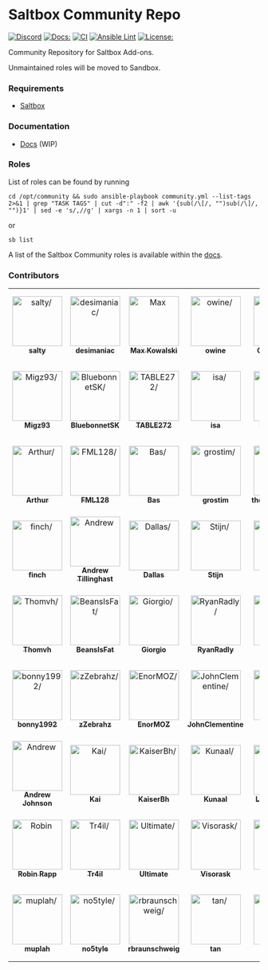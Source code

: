 # Saltbox Community Repo
[![Discord](https://img.shields.io/discord/853755447970758686)](https://discord.gg/ugfKXpFND8)
[![Docs:](https://img.shields.io/badge/docs-docs.saltbox.dev-blue)](https://docs.saltbox.dev)
[![CI](https://github.com/saltyorg/Community/actions/workflows/community.yml/badge.svg)](https://github.com/saltyorg/Community/actions/workflows/community.yml)
[![Ansible Lint](https://github.com/saltyorg/Community/actions/workflows/ansible-lint.yml/badge.svg)](https://github.com/saltyorg/Community/actions/workflows/ansible-lint.yml)
[![License:](https://img.shields.io/github/license/saltyorg/Community)](LICENSE.md)

Community Repository for Saltbox Add-ons.

Unmaintained roles will be moved to Sandbox.

### Requirements

- [Saltbox](https://github.com/saltyorg/Saltbox/)

### Documentation

- [Docs](https://docs.saltbox.dev) (WIP)

### Roles

List of roles can be found by running
```
cd /opt/community && sudo ansible-playbook community.yml --list-tags 2>&1 | grep "TASK TAGS" | cut -d":" -f2 | awk '{sub(/\[/, "")sub(/\]/, "")}1' | sed -e 's/,//g' | xargs -n 1 | sort -u
```
or
```
sb list
```
A list of the Saltbox Community roles is available within the [docs](https://docs.saltbox.dev/community/).

### Contributors

<table>
<tr>
    <td align="center" style="word-wrap: break-word; width: 150.0; height: 150.0">
        <a href=https://github.com/saltydk>
            <img src=https://avatars.githubusercontent.com/u/6587950?v=4 width="100;"  alt=salty/>
            <br />
            <sub style="font-size:14px"><b>salty</b></sub>
        </a>
    </td>
    <td align="center" style="word-wrap: break-word; width: 150.0; height: 150.0">
        <a href=https://github.com/desimaniac>
            <img src=https://avatars.githubusercontent.com/u/5501908?v=4 width="100;"  alt=desimaniac/>
            <br />
            <sub style="font-size:14px"><b>desimaniac</b></sub>
        </a>
    </td>
    <td align="center" style="word-wrap: break-word; width: 150.0; height: 150.0">
        <a href=https://github.com/maximuskowalski>
            <img src=https://avatars.githubusercontent.com/u/13492750?v=4 width="100;"  alt=Max Kowalski/>
            <br />
            <sub style="font-size:14px"><b>Max Kowalski</b></sub>
        </a>
    </td>
    <td align="center" style="word-wrap: break-word; width: 150.0; height: 150.0">
        <a href=https://github.com/owine>
            <img src=https://avatars.githubusercontent.com/u/4283702?v=4 width="100;"  alt=owine/>
            <br />
            <sub style="font-size:14px"><b>owine</b></sub>
        </a>
    </td>
    <td align="center" style="word-wrap: break-word; width: 150.0; height: 150.0">
        <a href=https://github.com/chazlarson>
            <img src=https://avatars.githubusercontent.com/u/3865541?v=4 width="100;"  alt=Chaz Larson/>
            <br />
            <sub style="font-size:14px"><b>Chaz Larson</b></sub>
        </a>
    </td>
    <td align="center" style="word-wrap: break-word; width: 150.0; height: 150.0">
        <a href=https://github.com/Superduper09>
            <img src=https://avatars.githubusercontent.com/u/17391966?v=4 width="100;"  alt=herp/>
            <br />
            <sub style="font-size:14px"><b>herp</b></sub>
        </a>
    </td>
</tr>
<tr>
    <td align="center" style="word-wrap: break-word; width: 150.0; height: 150.0">
        <a href=https://github.com/Migz93>
            <img src=https://avatars.githubusercontent.com/u/33037112?v=4 width="100;"  alt=Migz93/>
            <br />
            <sub style="font-size:14px"><b>Migz93</b></sub>
        </a>
    </td>
    <td align="center" style="word-wrap: break-word; width: 150.0; height: 150.0">
        <a href=https://github.com/BluebonnetSK>
            <img src=https://avatars.githubusercontent.com/u/43162289?v=4 width="100;"  alt=BluebonnetSK/>
            <br />
            <sub style="font-size:14px"><b>BluebonnetSK</b></sub>
        </a>
    </td>
    <td align="center" style="word-wrap: break-word; width: 150.0; height: 150.0">
        <a href=https://github.com/TABLE272>
            <img src=https://avatars.githubusercontent.com/u/11992630?v=4 width="100;"  alt=TABLE272/>
            <br />
            <sub style="font-size:14px"><b>TABLE272</b></sub>
        </a>
    </td>
    <td align="center" style="word-wrap: break-word; width: 150.0; height: 150.0">
        <a href=https://github.com/satzisa>
            <img src=https://avatars.githubusercontent.com/u/54035525?v=4 width="100;"  alt=isa/>
            <br />
            <sub style="font-size:14px"><b>isa</b></sub>
        </a>
    </td>
    <td align="center" style="word-wrap: break-word; width: 150.0; height: 150.0">
        <a href=https://github.com/RXWatcher>
            <img src=https://avatars.githubusercontent.com/u/14085001?v=4 width="100;"  alt=RXWatcher/>
            <br />
            <sub style="font-size:14px"><b>RXWatcher</b></sub>
        </a>
    </td>
    <td align="center" style="word-wrap: break-word; width: 150.0; height: 150.0">
        <a href=https://github.com/Kalroth>
            <img src=https://avatars.githubusercontent.com/u/6299049?v=4 width="100;"  alt=Martin Danielsen/>
            <br />
            <sub style="font-size:14px"><b>Martin Danielsen</b></sub>
        </a>
    </td>
</tr>
<tr>
    <td align="center" style="word-wrap: break-word; width: 150.0; height: 150.0">
        <a href=https://github.com/paris-ci>
            <img src=https://avatars.githubusercontent.com/u/3063324?v=4 width="100;"  alt=Arthur/>
            <br />
            <sub style="font-size:14px"><b>Arthur</b></sub>
        </a>
    </td>
    <td align="center" style="word-wrap: break-word; width: 150.0; height: 150.0">
        <a href=https://github.com/FML128>
            <img src=https://avatars.githubusercontent.com/u/33214722?v=4 width="100;"  alt=FML128/>
            <br />
            <sub style="font-size:14px"><b>FML128</b></sub>
        </a>
    </td>
    <td align="center" style="word-wrap: break-word; width: 150.0; height: 150.0">
        <a href=https://github.com/Banjer>
            <img src=https://avatars.githubusercontent.com/u/864725?v=4 width="100;"  alt=Bas/>
            <br />
            <sub style="font-size:14px"><b>Bas</b></sub>
        </a>
    </td>
    <td align="center" style="word-wrap: break-word; width: 150.0; height: 150.0">
        <a href=https://github.com/grostim>
            <img src=https://avatars.githubusercontent.com/u/3714755?v=4 width="100;"  alt=grostim/>
            <br />
            <sub style="font-size:14px"><b>grostim</b></sub>
        </a>
    </td>
    <td align="center" style="word-wrap: break-word; width: 150.0; height: 150.0">
        <a href=https://github.com/theotocopulitos>
            <img src=https://avatars.githubusercontent.com/u/1540135?v=4 width="100;"  alt=theotocopulitos/>
            <br />
            <sub style="font-size:14px"><b>theotocopulitos</b></sub>
        </a>
    </td>
    <td align="center" style="word-wrap: break-word; width: 150.0; height: 150.0">
        <a href=https://github.com/sil3ntc>
            <img src=https://avatars.githubusercontent.com/u/55059643?v=4 width="100;"  alt=Sil3nt/>
            <br />
            <sub style="font-size:14px"><b>Sil3nt</b></sub>
        </a>
    </td>
</tr>
<tr>
    <td align="center" style="word-wrap: break-word; width: 150.0; height: 150.0">
        <a href=https://github.com/fringillidaes>
            <img src=https://avatars.githubusercontent.com/u/57169808?v=4 width="100;"  alt=finch/>
            <br />
            <sub style="font-size:14px"><b>finch</b></sub>
        </a>
    </td>
    <td align="center" style="word-wrap: break-word; width: 150.0; height: 150.0">
        <a href=https://github.com/atilling>
            <img src=https://avatars.githubusercontent.com/u/1081300?v=4 width="100;"  alt=Andrew Tillinghast/>
            <br />
            <sub style="font-size:14px"><b>Andrew Tillinghast</b></sub>
        </a>
    </td>
    <td align="center" style="word-wrap: break-word; width: 150.0; height: 150.0">
        <a href=https://github.com/JackDallas>
            <img src=https://avatars.githubusercontent.com/u/3620144?v=4 width="100;"  alt=Dallas/>
            <br />
            <sub style="font-size:14px"><b>Dallas</b></sub>
        </a>
    </td>
    <td align="center" style="word-wrap: break-word; width: 150.0; height: 150.0">
        <a href=https://github.com/stijnthurkow>
            <img src=https://avatars.githubusercontent.com/u/22298631?v=4 width="100;"  alt=Stijn/>
            <br />
            <sub style="font-size:14px"><b>Stijn</b></sub>
        </a>
    </td>
    <td align="center" style="word-wrap: break-word; width: 150.0; height: 150.0">
        <a href=https://github.com/fuller882>
            <img src=https://avatars.githubusercontent.com/u/43045024?v=4 width="100;"  alt=fuller882/>
            <br />
            <sub style="font-size:14px"><b>fuller882</b></sub>
        </a>
    </td>
    <td align="center" style="word-wrap: break-word; width: 150.0; height: 150.0">
        <a href=https://github.com/javi11>
            <img src=https://avatars.githubusercontent.com/u/3855051?v=4 width="100;"  alt=Javier Blanco/>
            <br />
            <sub style="font-size:14px"><b>Javier Blanco</b></sub>
        </a>
    </td>
</tr>
<tr>
    <td align="center" style="word-wrap: break-word; width: 150.0; height: 150.0">
        <a href=https://github.com/Thomvh>
            <img src=https://avatars.githubusercontent.com/u/1483055?v=4 width="100;"  alt=Thomvh/>
            <br />
            <sub style="font-size:14px"><b>Thomvh</b></sub>
        </a>
    </td>
    <td align="center" style="word-wrap: break-word; width: 150.0; height: 150.0">
        <a href=https://github.com/BeansIsFat>
            <img src=https://avatars.githubusercontent.com/u/24848012?v=4 width="100;"  alt=BeansIsFat/>
            <br />
            <sub style="font-size:14px"><b>BeansIsFat</b></sub>
        </a>
    </td>
    <td align="center" style="word-wrap: break-word; width: 150.0; height: 150.0">
        <a href=https://github.com/giosann>
            <img src=https://avatars.githubusercontent.com/u/10052873?v=4 width="100;"  alt=Giorgio/>
            <br />
            <sub style="font-size:14px"><b>Giorgio</b></sub>
        </a>
    </td>
    <td align="center" style="word-wrap: break-word; width: 150.0; height: 150.0">
        <a href=https://github.com/RyanRadly>
            <img src=https://avatars.githubusercontent.com/u/1883477?v=4 width="100;"  alt=RyanRadly/>
            <br />
            <sub style="font-size:14px"><b>RyanRadly</b></sub>
        </a>
    </td>
    <td align="center" style="word-wrap: break-word; width: 150.0; height: 150.0">
        <a href=https://github.com/addbee>
            <img src=https://avatars.githubusercontent.com/u/4490516?v=4 width="100;"  alt=adbe/>
            <br />
            <sub style="font-size:14px"><b>adbe</b></sub>
        </a>
    </td>
    <td align="center" style="word-wrap: break-word; width: 150.0; height: 150.0">
        <a href=https://github.com/astrodad>
            <img src=https://avatars.githubusercontent.com/u/1663239?v=4 width="100;"  alt=astrodad/>
            <br />
            <sub style="font-size:14px"><b>astrodad</b></sub>
        </a>
    </td>
</tr>
<tr>
    <td align="center" style="word-wrap: break-word; width: 150.0; height: 150.0">
        <a href=https://github.com/bonny1992>
            <img src=https://avatars.githubusercontent.com/u/1154368?v=4 width="100;"  alt=bonny1992/>
            <br />
            <sub style="font-size:14px"><b>bonny1992</b></sub>
        </a>
    </td>
    <td align="center" style="word-wrap: break-word; width: 150.0; height: 150.0">
        <a href=https://github.com/zZebrahz>
            <img src=https://avatars.githubusercontent.com/u/11633690?v=4 width="100;"  alt=zZebrahz/>
            <br />
            <sub style="font-size:14px"><b>zZebrahz</b></sub>
        </a>
    </td>
    <td align="center" style="word-wrap: break-word; width: 150.0; height: 150.0">
        <a href=https://github.com/EnorMOZ>
            <img src=https://avatars.githubusercontent.com/u/13998170?v=4 width="100;"  alt=EnorMOZ/>
            <br />
            <sub style="font-size:14px"><b>EnorMOZ</b></sub>
        </a>
    </td>
    <td align="center" style="word-wrap: break-word; width: 150.0; height: 150.0">
        <a href=https://github.com/JohnClementine>
            <img src=https://avatars.githubusercontent.com/u/52635735?v=4 width="100;"  alt=JohnClementine/>
            <br />
            <sub style="font-size:14px"><b>JohnClementine</b></sub>
        </a>
    </td>
    <td align="center" style="word-wrap: break-word; width: 150.0; height: 150.0">
        <a href=https://github.com/primaxius>
            <img src=https://avatars.githubusercontent.com/u/20571191?v=4 width="100;"  alt=primaxius/>
            <br />
            <sub style="font-size:14px"><b>primaxius</b></sub>
        </a>
    </td>
    <td align="center" style="word-wrap: break-word; width: 150.0; height: 150.0">
        <a href=https://github.com/Silent-Remux>
            <img src=https://avatars.githubusercontent.com/u/16107603?v=4 width="100;"  alt=Silent/>
            <br />
            <sub style="font-size:14px"><b>Silent</b></sub>
        </a>
    </td>
</tr>
<tr>
    <td align="center" style="word-wrap: break-word; width: 150.0; height: 150.0">
        <a href=https://github.com/AJohnsonCHC>
            <img src=https://avatars.githubusercontent.com/u/666617?v=4 width="100;"  alt=Andrew Johnson/>
            <br />
            <sub style="font-size:14px"><b>Andrew Johnson</b></sub>
        </a>
    </td>
    <td align="center" style="word-wrap: break-word; width: 150.0; height: 150.0">
        <a href=https://github.com/luxus>
            <img src=https://avatars.githubusercontent.com/u/7449?v=4 width="100;"  alt=Kai/>
            <br />
            <sub style="font-size:14px"><b>Kai</b></sub>
        </a>
    </td>
    <td align="center" style="word-wrap: break-word; width: 150.0; height: 150.0">
        <a href=https://github.com/KaiserBh>
            <img src=https://avatars.githubusercontent.com/u/41852205?v=4 width="100;"  alt=KaiserBh/>
            <br />
            <sub style="font-size:14px"><b>KaiserBh</b></sub>
        </a>
    </td>
    <td align="center" style="word-wrap: break-word; width: 150.0; height: 150.0">
        <a href=https://github.com/KunaalKumar>
            <img src=https://avatars.githubusercontent.com/u/7245674?v=4 width="100;"  alt=Kunaal/>
            <br />
            <sub style="font-size:14px"><b>Kunaal</b></sub>
        </a>
    </td>
    <td align="center" style="word-wrap: break-word; width: 150.0; height: 150.0">
        <a href=https://github.com/Loomaanaatii>
            <img src=https://avatars.githubusercontent.com/u/10216384?v=4 width="100;"  alt=Loomaanaatii/>
            <br />
            <sub style="font-size:14px"><b>Loomaanaatii</b></sub>
        </a>
    </td>
    <td align="center" style="word-wrap: break-word; width: 150.0; height: 150.0">
        <a href=https://github.com/Minds3t>
            <img src=https://avatars.githubusercontent.com/u/20452868?v=4 width="100;"  alt=Minds3t/>
            <br />
            <sub style="font-size:14px"><b>Minds3t</b></sub>
        </a>
    </td>
</tr>
<tr>
    <td align="center" style="word-wrap: break-word; width: 150.0; height: 150.0">
        <a href=https://github.com/rar0ch>
            <img src=https://avatars.githubusercontent.com/u/62119999?v=4 width="100;"  alt=Robin Rapp/>
            <br />
            <sub style="font-size:14px"><b>Robin Rapp</b></sub>
        </a>
    </td>
    <td align="center" style="word-wrap: break-word; width: 150.0; height: 150.0">
        <a href=https://github.com/Tr4il>
            <img src=https://avatars.githubusercontent.com/u/6537388?v=4 width="100;"  alt=Tr4il/>
            <br />
            <sub style="font-size:14px"><b>Tr4il</b></sub>
        </a>
    </td>
    <td align="center" style="word-wrap: break-word; width: 150.0; height: 150.0">
        <a href=https://github.com/TheUltimateC0der>
            <img src=https://avatars.githubusercontent.com/u/3315612?v=4 width="100;"  alt=Ultimate/>
            <br />
            <sub style="font-size:14px"><b>Ultimate</b></sub>
        </a>
    </td>
    <td align="center" style="word-wrap: break-word; width: 150.0; height: 150.0">
        <a href=https://github.com/Visorask>
            <img src=https://avatars.githubusercontent.com/u/54461452?v=4 width="100;"  alt=Visorask/>
            <br />
            <sub style="font-size:14px"><b>Visorask</b></sub>
        </a>
    </td>
    <td align="center" style="word-wrap: break-word; width: 150.0; height: 150.0">
        <a href=https://github.com/codsane>
            <img src=https://avatars.githubusercontent.com/u/12850297?v=4 width="100;"  alt=codsane/>
            <br />
            <sub style="font-size:14px"><b>codsane</b></sub>
        </a>
    </td>
    <td align="center" style="word-wrap: break-word; width: 150.0; height: 150.0">
        <a href=https://github.com/l3uddz>
            <img src=https://avatars.githubusercontent.com/u/7897162?v=4 width="100;"  alt=l3uddz/>
            <br />
            <sub style="font-size:14px"><b>l3uddz</b></sub>
        </a>
    </td>
</tr>
<tr>
    <td align="center" style="word-wrap: break-word; width: 150.0; height: 150.0">
        <a href=https://github.com/muplah>
            <img src=https://avatars.githubusercontent.com/u/12591932?v=4 width="100;"  alt=muplah/>
            <br />
            <sub style="font-size:14px"><b>muplah</b></sub>
        </a>
    </td>
    <td align="center" style="word-wrap: break-word; width: 150.0; height: 150.0">
        <a href=https://github.com/no5tyle>
            <img src=https://avatars.githubusercontent.com/u/32665563?v=4 width="100;"  alt=no5tyle/>
            <br />
            <sub style="font-size:14px"><b>no5tyle</b></sub>
        </a>
    </td>
    <td align="center" style="word-wrap: break-word; width: 150.0; height: 150.0">
        <a href=https://github.com/rbraunschweig>
            <img src=https://avatars.githubusercontent.com/u/8337331?v=4 width="100;"  alt=rbraunschweig/>
            <br />
            <sub style="font-size:14px"><b>rbraunschweig</b></sub>
        </a>
    </td>
    <td align="center" style="word-wrap: break-word; width: 150.0; height: 150.0">
        <a href=https://github.com/crowquillx>
            <img src=https://avatars.githubusercontent.com/u/58858875?v=4 width="100;"  alt=tan/>
            <br />
            <sub style="font-size:14px"><b>tan</b></sub>
        </a>
    </td>
    <td align="center" style="word-wrap: break-word; width: 150.0; height: 150.0">
        <a href=https://github.com/tarek369>
            <img src=https://avatars.githubusercontent.com/u/36159724?v=4 width="100;"  alt=tarek369/>
            <br />
            <sub style="font-size:14px"><b>tarek369</b></sub>
        </a>
    </td>
</tr>
</table>
